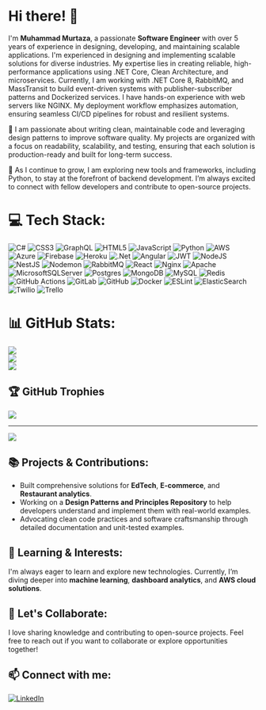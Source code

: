 # Hi there! 👋  

I'm **Muhammad Murtaza**, a passionate **Software Engineer** with over 5 years of experience in designing, developing, and maintaining scalable applications. I'm  experienced in designing and implementing scalable solutions for diverse industries. My expertise lies in creating reliable, high-performance applications using .NET Core, Clean Architecture, and microservices. Currently, I am working with .NET Core 8, RabbitMQ, and MassTransit to build event-driven systems with publisher-subscriber patterns and Dockerized services. I have hands-on experience with web servers like NGINX. My deployment workflow emphasizes automation, ensuring seamless CI/CD pipelines for robust and resilient systems.

💼 I am passionate about writing clean, maintainable code and leveraging design patterns to improve software quality. My projects are organized with a focus on readability, scalability, and testing, ensuring that each solution is production-ready and built for long-term success.

🚀 As I continue to grow, I am exploring new tools and frameworks, including Python, to stay at the forefront of backend development. I’m always excited to connect with fellow developers and contribute to open-source projects.


# 💻 Tech Stack:
![C#](https://img.shields.io/badge/c%23-%23239120.svg?style=for-the-badge&logo=csharp&logoColor=white) ![CSS3](https://img.shields.io/badge/css3-%231572B6.svg?style=for-the-badge&logo=css3&logoColor=white) ![GraphQL](https://img.shields.io/badge/-GraphQL-E10098?style=for-the-badge&logo=graphql&logoColor=white) ![HTML5](https://img.shields.io/badge/html5-%23E34F26.svg?style=for-the-badge&logo=html5&logoColor=white) ![JavaScript](https://img.shields.io/badge/javascript-%23323330.svg?style=for-the-badge&logo=javascript&logoColor=%23F7DF1E) ![Python](https://img.shields.io/badge/python-3670A0?style=for-the-badge&logo=python&logoColor=ffdd54) ![AWS](https://img.shields.io/badge/AWS-%23FF9900.svg?style=for-the-badge&logo=amazon-aws&logoColor=white) ![Azure](https://img.shields.io/badge/azure-%230072C6.svg?style=for-the-badge&logo=microsoftazure&logoColor=white) ![Firebase](https://img.shields.io/badge/firebase-%23039BE5.svg?style=for-the-badge&logo=firebase) ![Heroku](https://img.shields.io/badge/heroku-%23430098.svg?style=for-the-badge&logo=heroku&logoColor=white) ![.Net](https://img.shields.io/badge/.NET-5C2D91?style=for-the-badge&logo=.net&logoColor=white) ![Angular](https://img.shields.io/badge/angular-%23DD0031.svg?style=for-the-badge&logo=angular&logoColor=white) ![JWT](https://img.shields.io/badge/JWT-black?style=for-the-badge&logo=JSON%20web%20tokens) ![NodeJS](https://img.shields.io/badge/node.js-6DA55F?style=for-the-badge&logo=node.js&logoColor=white) ![NestJS](https://img.shields.io/badge/nestjs-%23E0234E.svg?style=for-the-badge&logo=nestjs&logoColor=white) ![Nodemon](https://img.shields.io/badge/NODEMON-%23323330.svg?style=for-the-badge&logo=nodemon&logoColor=%BBDEAD) ![RabbitMQ](https://img.shields.io/badge/rabbitmq-FF6600?style=for-the-badge&logo=rabbitmq&logoColor=white) ![React](https://img.shields.io/badge/react-%2320232a.svg?style=for-the-badge&logo=react&logoColor=%2361DAFB) ![Nginx](https://img.shields.io/badge/nginx-%23009639.svg?style=for-the-badge&logo=nginx&logoColor=white) ![Apache](https://img.shields.io/badge/apache-%23D42029.svg?style=for-the-badge&logo=apache&logoColor=white) ![MicrosoftSQLServer](https://img.shields.io/badge/Microsoft%20SQL%20Server-CC2927?style=for-the-badge&logo=microsoft%20sql%20server&logoColor=white) ![Postgres](https://img.shields.io/badge/postgres-%23316192.svg?style=for-the-badge&logo=postgresql&logoColor=white) ![MongoDB](https://img.shields.io/badge/MongoDB-%234ea94b.svg?style=for-the-badge&logo=mongodb&logoColor=white) ![MySQL](https://img.shields.io/badge/mysql-4479A1.svg?style=for-the-badge&logo=mysql&logoColor=white) ![Redis](https://img.shields.io/badge/redis-%23DD0031.svg?style=for-the-badge&logo=redis&logoColor=white) ![GitHub Actions](https://img.shields.io/badge/github%20actions-%232671E5.svg?style=for-the-badge&logo=githubactions&logoColor=white) ![GitLab](https://img.shields.io/badge/gitlab-%23181717.svg?style=for-the-badge&logo=gitlab&logoColor=white) ![GitHub](https://img.shields.io/badge/github-%23121011.svg?style=for-the-badge&logo=github&logoColor=white) ![Docker](https://img.shields.io/badge/docker-%230db7ed.svg?style=for-the-badge&logo=docker&logoColor=white) ![ESLint](https://img.shields.io/badge/ESLint-4B3263?style=for-the-badge&logo=eslint&logoColor=white) ![ElasticSearch](https://img.shields.io/badge/-ElasticSearch-005571?style=for-the-badge&logo=elasticsearch) ![Twilio](https://img.shields.io/badge/Twilio-F22F46?style=for-the-badge&logo=Twilio&logoColor=white) ![Trello](https://img.shields.io/badge/Trello-%23026AA7.svg?style=for-the-badge&logo=Trello&logoColor=white)
# 📊 GitHub Stats:
![](https://github-readme-stats.vercel.app/api?username=murtaza12&theme=dark&hide_border=false&include_all_commits=false&count_private=false)<br/>
![](https://github-readme-streak-stats.herokuapp.com/?user=murtaza12&theme=dark&hide_border=false)<br/>
![](https://github-readme-stats.vercel.app/api/top-langs/?username=murtaza12&theme=dark&hide_border=false&include_all_commits=false&count_private=false&layout=compact)

## 🏆 GitHub Trophies
![](https://github-profile-trophy.vercel.app/?username=murtaza12&theme=default&no-frame=false&no-bg=false&margin-w=4)

---
[![](https://visitcount.itsvg.in/api?id=murtaza12&icon=0&color=0)](https://visitcount.itsvg.in)
 

## 📚 Projects & Contributions:  
- Built comprehensive solutions for **EdTech**, **E-commerce**, and **Restaurant analytics**.  
- Working on a **Design Patterns and Principles Repository** to help developers understand and implement them with real-world examples.  
- Advocating clean code practices and software craftsmanship through detailed documentation and unit-tested examples.  

## 🚀 Learning & Interests:  
I'm always eager to learn and explore new technologies. Currently, I’m diving deeper into **machine learning**, **dashboard analytics**, and **AWS cloud solutions**.  

## 🌟 Let's Collaborate:  
I love sharing knowledge and contributing to open-source projects. Feel free to reach out if you want to collaborate or explore opportunities together!  

## 📫 Connect with me:  
[![LinkedIn](https://img.shields.io/badge/LinkedIn-%230077B5.svg?logo=linkedin&logoColor=white)](https://linkedin.com/in/murtaza-dev) 
